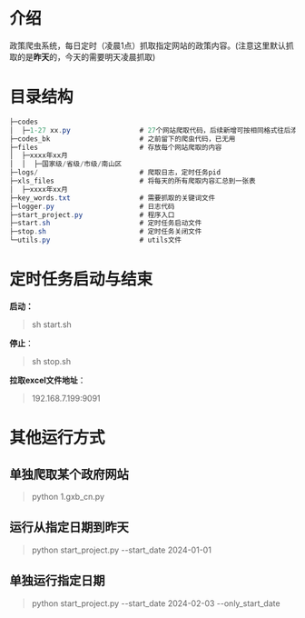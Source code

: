 #  介绍

政策爬虫系统，每日定时（凌晨1点）抓取指定网站的政策内容。(注意这里默认抓取的是**昨天**的，今天的需要明天凌晨抓取)



# 目录结构

```csharp
├─codes
│  ├─1-27 xx.py					# 27个网站爬取代码，后续新增可按相同格式往后添加即可（不用重新启动定时任务）
├─codes_bk						# 之前留下的爬虫代码，已无用
├─files							# 存放每个网站爬取的内容
│  ├─xxxx年xx月
│  │  ├─国家级/省级/市级/南山区
├─logs/							# 爬取日志，定时任务pid
├─xls_files						# 将每天的所有爬取内容汇总到一张表
│  ├─xxxx年xx月	
├─key_words.txt					# 需要抓取的关键词文件
├─logger.py						# 日志代码
├─start_project.py				# 程序入口
├─start.sh						# 定时任务启动文件
├─stop.sh						# 定时任务关闭文件
└─utils.py						# utils文件
```



# 定时任务启动与结束

**启动：**

> sh start.sh

**停止**：

> sh stop.sh

**拉取excel文件地址**：

> 192.168.7.199:9091



# 其他运行方式

## 单独爬取某个政府网站

> python 1.gxb_cn.py

## 运行从指定日期到昨天

> python start_project.py --start_date 2024-01-01

## 单独运行指定日期

> python start_project.py --start_date 2024-02-03 --only_start_date

